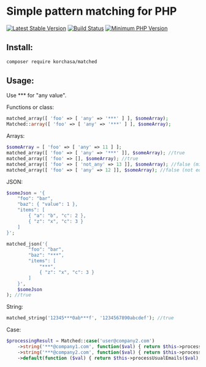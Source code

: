# Simple pattern matching for PHP 

[![Latest Stable Version](https://img.shields.io/packagist/v/korchasa/matched.svg?style=flat-square)](https://packagist.org/packages/korchasa/matched)
[![Build Status](https://travis-ci.org/korchasa/matched.svg?style=flat-square)](https://travis-ci.org/korchasa/matched)
[![Minimum PHP Version](https://img.shields.io/badge/php-%3E%3D%207.0-8892BF.svg?style=flat-square)](https://php.net/)

## Install:
```bash
composer require korchasa/matched
```

## Usage:

Use *** for "any value".

Functions or class:
```php
matched_array([ 'foo' => [ 'any' => '***' ] ], $someArray); 
Matched::array([ 'foo' => [ 'any' => '***' ] ], $someArray);
```

Arrays:
```php
$someArray = [ 'foo' => [ 'any' => 11 ] ];
matched_array([ 'foo' => [ 'any' => '***' ]], $someArray); //true
matched_array([ 'foo' => [], $someArray); //true
matched_array([ 'foo' => [ 'not_any' => 13 ]], $someArray); //false (missed key foo.not_any)
matched_array([ 'foo' => [ 'any' => 12 ]], $someArray); //false (not equals values foo.any)
```

JSON:
```php
$someJson = '{
    "foo": "bar",
    "baz": { "value": 1 },
    "items": [
        { "a": "b", "c": 2 },
        { "z": "x", "c": 3 }    
    ]
}';

matched_json('{
        "foo": "bar",
        "baz": "***",
        "items": [
            "***",
            { "z": "x", "c": 3 }    
        ]
    }',
    $someJson
); //true
```

String:
```php
matched_string('12345***0ab***f', '1234567890abcdef'); //true          
```

Case:
```php
$processingResult = Matched::case('user@company2.com')
    ->string('***@company1.com', function($val) { return $this->processCompany1Email($val); })
    ->string('***@company2.com', function($val) { return $this->processCompany2Email($val); })
    ->default(function ($val) { return $this->processUsualEmails($val); });
```